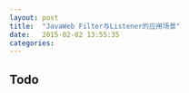 ```yaml
---
layout: post
title:  "JavaWeb Filter与Listener的应用场景"
date:   2015-02-02 13:55:35
categories: 
---
```


## Todo
